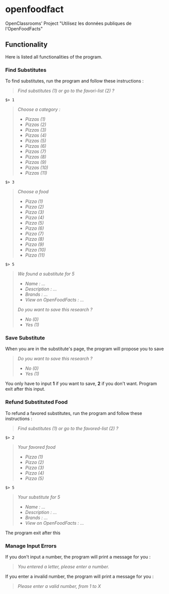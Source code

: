 # openfoodfact
OpenClassrooms' Project "Utilisez les données publiques de l'OpenFoodFacts"

## Functionality
Here is listed all functionalities of the program.

### Find Substitutes
To find substitutes, run the program and follow these instructions :

> *Find substitutes (1) or go to the favori-list (2) ?*

`$> 1`

> *Choose a category :*
>
> - *Pizzas (1)*
> - *Pizzas (2)*
> - *Pizzas (3)*
> - *Pizzas (4)*
> - *Pizzas (5)*
> - *Pizzas (6)*
> - *Pizzas (7)*
> - *Pizzas (8)*
> - *Pizzas (9)*
> - *Pizzas (10)*
> - *Pizzas (11)*

`$> 3`

> *Choose a food*
>
> - *Pizza (1)*
> - *Pizza (2)*
> - *Pizza (3)*
> - *Pizza (4)*
> - *Pizza (5)*
> - *Pizza (6)*
> - *Pizza (7)*
> - *Pizza (8)*
> - *Pizza (9)*
> - *Pizza (10)*
> - *Pizza (11)*

`$> 5`

> *We found a substitute for 5*
>
> - *Name : ...*
> - *Description : ...*
> - *Brands : ...*
> - *View on OpenFoodFacts : ...*
>
> *Do you want to save this research ?*
> - *No (0)*
> - *Yes (1)*

### Save Substitute

When you are in the substitute's page, the program will propose you to save

> *Do you want to save this research ?*
> - *No (0)*
> - *Yes (1)*

You only have to input **1** if you want to save, **2** if you don't want.
Program exit after this input.

### Refund Substituted Food
To refund a favored substitutes, run the program and follow these instructions :

> *Find substitutes (1) or go to the favored-list (2) ?*

`$> 2`

> *Your favored food*
>
> - *Pizza (1)*
> - *Pizza (2)*
> - *Pizza (3)*
> - *Pizza (4)*
> - *Pizza (5)*

`$> 5`

> *Your substitute for 5*
>
> - *Name : ...*
> - *Description : ...*
> - *Brands : ...*
> - *View on OpenFoodFacts : ...*

The program exit after this

### Manage Input Errors

If you don't input a number, the program will print a message for you :
> *You entered a letter, please enter a number.*

If you enter a invalid number, the program will print a message for you :
> *Please enter a valid number, from 1 to X*
